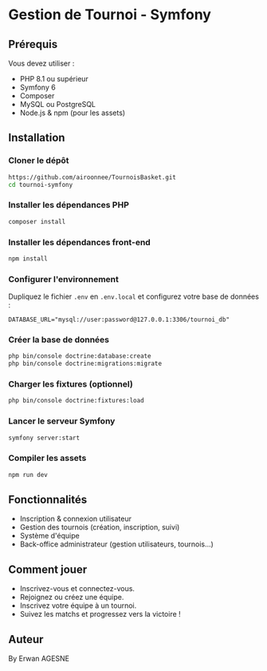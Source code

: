 # Gestion de Tournoi - Symfony

## Prérequis
Vous devez utiliser :  
* PHP 8.1 ou supérieur  
* Symfony 6  
* Composer  
* MySQL ou PostgreSQL  
* Node.js & npm (pour les assets)  

## Installation

### Cloner le dépôt
```bash
https://github.com/airoonnee/TournoisBasket.git
cd tournoi-symfony
```

### Installer les dépendances PHP
```bash
composer install
```

### Installer les dépendances front-end
```bash
npm install
```

### Configurer l'environnement
Dupliquez le fichier `.env` en `.env.local` et configurez votre base de données :
```env
DATABASE_URL="mysql://user:password@127.0.0.1:3306/tournoi_db"
```

### Créer la base de données
```bash
php bin/console doctrine:database:create
php bin/console doctrine:migrations:migrate
```

### Charger les fixtures (optionnel)
```bash
php bin/console doctrine:fixtures:load
```

### Lancer le serveur Symfony
```bash
symfony server:start
```

### Compiler les assets
```bash
npm run dev
```

## Fonctionnalités
- Inscription & connexion utilisateur
- Gestion des tournois (création, inscription, suivi)
- Système d'équipe
- Back-office administrateur (gestion utilisateurs, tournois...)

## Comment jouer
- Inscrivez-vous et connectez-vous.
- Rejoignez ou créez une équipe.
- Inscrivez votre équipe à un tournoi.
- Suivez les matchs et progressez vers la victoire !

## Auteur
By Erwan AGESNE
